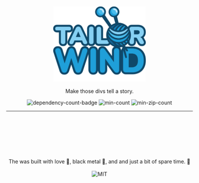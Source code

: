 <p align="center">
  <img alt='tailor-wind' src='.github/assets/logo.png' width='250'/>
  <p align="center">Make those divs tell a story.</p>
  <p align="center">
    <img alt='dependency-count-badge' src='https://img.shields.io/badge/dependencies-0-blue?style=flat-square' />
    <img alt='min-count' src='https://img.shields.io/bundlephobia/min/tailorwind?style=flat-square' />
    <img alt='min-zip-count' src='https://img.shields.io/bundlephobia/minzip/tailorwind?style=flat-square' />
  </p>
</div>
<hr>

</br></br>


</br></br>

<p align="center"><br>
  The was built with love 🥰, black metal 🎸, and and just a bit of spare time. 💙</br></br>
  <img alt='MIT' src='https://img.shields.io/github/license/ntwigs/tailorwind?style=flat-square' />
</p>